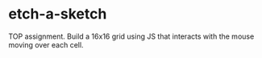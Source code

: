 # etch-a-sketch
TOP assignment. 
Build a 16x16 grid using JS that interacts with the mouse moving over each cell. 
